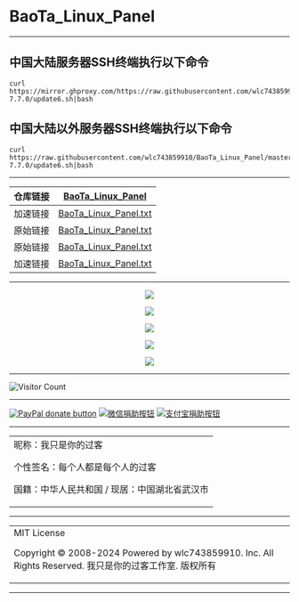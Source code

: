 # BaoTa_Linux_Panel

---

## 中国大陆服务器SSH终端执行以下命令

```
curl https://mirror.ghproxy.com/https://raw.githubusercontent.com/wlc743859910/BaoTa_Linux_Panel/master/LinuxPanel-7.7.0/update6.sh|bash
```

## 中国大陆以外服务器SSH终端执行以下命令

```
curl https://raw.githubusercontent.com/wlc743859910/BaoTa_Linux_Panel/master/LinuxPanel-7.7.0/update6.sh|bash
```

---

| 仓库链接 | [BaoTa_Linux_Panel](https://github.com/wlc743859910/BaoTa_Linux_Panel) |
| :------: | :----------------------------------------------------------: |
| 加速链接 | [BaoTa_Linux_Panel.txt](https://raw.github.ink/wlc743859910/BaoTa_Linux_Panel/master/LinuxPanel-7.7.0/update6.sh) |
| 原始链接 | [BaoTa_Linux_Panel.txt](https://github.com/wlc743859910/BaoTa_Linux_Panel/master/LinuxPanel-7.7.0/update6.sh) |
| 原始链接 | [BaoTa_Linux_Panel.txt](https://raw.githubusercontent.com/wlc743859910/BaoTa_Linux_Panel/master/LinuxPanel-7.7.0/update6.sh) |
| 加速链接 | [BaoTa_Linux_Panel.txt](https://mirror.ghproxy.com/https://raw.githubusercontent.com/wlc743859910/BaoTa_Linux_Panel/master/LinuxPanel-7.7.0/update6.sh) |

---

<p align="center">
  <img src="https://raw.github.ink/wlc743859910/BaoTa_Linux_Panel/master/img/1.webp">
</p>

<p align="center">
  <img src="https://raw.github.ink/wlc743859910/BaoTa_Linux_Panel/master/img/2.webp">
</p>

<p align="center">
  <img src="https://raw.github.ink/wlc743859910/BaoTa_Linux_Panel/master/img/3.webp">
</p>

<p align="center">
  <img src="https://raw.github.ink/wlc743859910/BaoTa_Linux_Panel/master/img/4.webp">
</p>

<p align="center">
  <img src="https://raw.github.ink/wlc743859910/BaoTa_Linux_Panel/master/img/5.webp">
</p>

---

![Visitor Count](https://profile-counter.glitch.me/{BaoTa_Linux_Panel}/count.svg)

---

[![PayPal donate button](https://img.shields.io/badge/PayPal-donate-green.svg)](https://paypal.me/)  [![微信捐助按钮](https://img.shields.io/badge/%E5%BE%AE%E4%BF%A1-%E5%90%91TA%E6%8D%90%E5%8A%A9-green.svg)](图片链接) [![支付宝捐助按钮](https://img.shields.io/badge/%E6%94%AF%E4%BB%98%E5%AE%9D-%E5%90%91TA%E6%8D%90%E5%8A%A9-green.svg)](图片链接)

---

<table>
    <tr>
        <td >
昵称：我只是你的过客

个性签名：每个人都是每个人的过客

国籍：中华人民共和国 / 现居：中国湖北省武汉市
        </center>
        </td>
    </tr>
</table>

---

<table>
    <tr>
        <td >
MIT License

Copyright © 2008-2024 Powered by wlc743859910. Inc. All Rights Reserved. 我只是你的过客工作室. 版权所有
        </center>
        </td>
    </tr>
</table>

---
